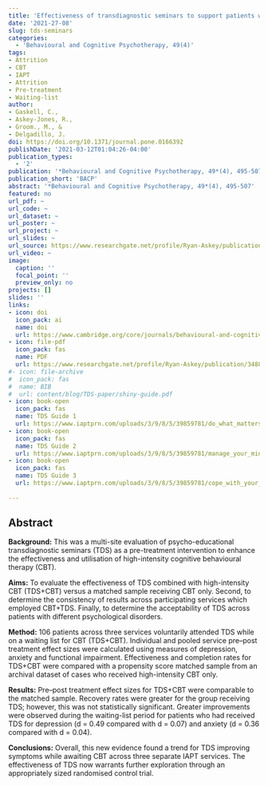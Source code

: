 ```yaml
---
title: 'Effectiveness of transdiagnostic seminars to support patients with common mental disorders: A multi-service practice research network study'
date: '2021-27-08'
slug: tds-seminars
categories:
  - 'Behavioural and Cognitive Psychotherapy, 49(4)'
tags:
- Attrition
- CBT
- IAPT
- Attrition
- Pre-treatment
- Waiting-list
author:
- Gaskell, C., 
- Askey-Jones, R., 
- Groom., M., &
- Delgadillo, J.
doi: https://doi.org/10.1371/journal.pone.0166392
publishDate: '2021-03-12T01:04:26-04:00'
publication_types:
  - '2'
publication: '*Behavioural and Cognitive Psychotherapy, 49*(4), 495-507'
publication_short: 'BACP'
abstract: '*Behavioural and Cognitive Psychotherapy, 49*(4), 495-507'
featured: no
url_pdf: ~
url_code: ~
url_dataset: ~
url_poster: ~
url_project: ~
url_slides: ~
url_source: https://www.researchgate.net/profile/Ryan-Askey/publication/348848184_Effectiveness_of_transdiagnostic_seminars_to_support_patients_with_common_mental_disorders_A_multi-service_practice_research_network_study/links/604e6545a6fdcccfee813a27/Effectiveness-of-transdiagnostic-seminars-to-support-patients-with-common-mental-disorders-A-multi-service-practice-research-network-study.pdf
url_video: ~
image:
  caption: ''
  focal_point: ''
  preview_only: no
projects: []
slides: ''
links:
- icon: doi
  icon_pack: ai
  name: doi
  url: https://www.cambridge.org/core/journals/behavioural-and-cognitive-psychotherapy/article/abs/effectiveness-of-transdiagnostic-seminars-to-support-patients-with-common-mental-disorders-a-multiservice-practice-research-network-study/2142DC8031FD2F75738777E40333A84B
- icon: file-pdf
  icon_pack: fas
  name: PDF
  url: https://www.researchgate.net/profile/Ryan-Askey/publication/348848184_Effectiveness_of_transdiagnostic_seminars_to_support_patients_with_common_mental_disorders_A_multi-service_practice_research_network_study/links/604e6545a6fdcccfee813a27/Effectiveness-of-transdiagnostic-seminars-to-support-patients-with-common-mental-disorders-A-multi-service-practice-research-network-study.pdf
#- icon: file-archive
#  icon_pack: fas
#  name: BIB
#  url: content/blog/TDS-paper/shiny-guide.pdf
- icon: book-open
  icon_pack: fas
  name: TDS Guide 1
  url: https://www.iaptprn.com/uploads/3/9/8/5/39859781/do_what_matters.pdf
- icon: book-open
  icon_pack: fas
  name: TDS Guide 2
  url: https://www.iaptprn.com/uploads/3/9/8/5/39859781/manage_your_mind.pdf
- icon: book-open
  icon_pack: fas
  name: TDS Guide 3
  url: https://www.iaptprn.com/uploads/3/9/8/5/39859781/cope_with_your_feelings.pdf
  
---
```


## **Abstract**

**Background:** This was a multi-site evaluation of psycho-educational transdiagnostic seminars (TDS) as a pre-treatment intervention to enhance the effectiveness and utilisation of high-intensity cognitive behavioural therapy (CBT).

**Aims:** To evaluate the effectiveness of TDS combined with high-intensity CBT (TDS+CBT) versus a matched sample receiving CBT only. Second, to determine the consistency of results across participating services which employed CBT+TDS. Finally, to determine the acceptability of TDS across patients with different psychological disorders.

**Method:** 106 patients across three services voluntarily attended TDS while on a waiting list for CBT (TDS+CBT). Individual and pooled service pre–post treatment effect sizes were calculated using measures of depression, anxiety and functional impairment. Effectiveness and completion rates for TDS+CBT were compared with a propensity score matched sample from an archival dataset of cases who received high-intensity CBT only.

**Results:** Pre–post treatment effect sizes for TDS+CBT were comparable to the matched sample. Recovery rates were greater for the group receiving TDS; however, this was not statistically significant. Greater improvements were observed during the waiting-list period for patients who had received TDS for depression (d = 0.49 compared with d = 0.07) and anxiety (d = 0.36 compared with d = 0.04).

**Conclusions:** Overall, this new evidence found a trend for TDS improving symptoms while awaiting CBT across three separate IAPT services. The effectiveness of TDS now warrants further exploration through an appropriately sized randomised control trial.
